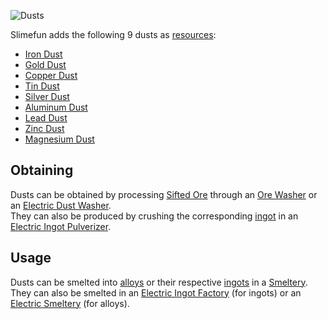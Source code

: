 ![Dusts](https://raw.githubusercontent.com/TheBusyBiscuit/Slimefun4-Wiki/master/images/item-dusts.gif)

Slimefun adds the following 9 dusts as [resources](https://github.com/TheBusyBiscuit/Slimefun4/wiki/Resources):
* [Iron Dust](https://github.com/TheBusyBiscuit/Slimefun4/wiki/Iron-Dust)
* [Gold Dust](https://github.com/TheBusyBiscuit/Slimefun4/wiki/Gold-Dust)
* [Copper Dust](https://github.com/TheBusyBiscuit/Slimefun4/wiki/Copper-Dust)
* [Tin Dust](https://github.com/TheBusyBiscuit/Slimefun4/wiki/Tin-Dust)
* [Silver Dust](https://github.com/TheBusyBiscuit/Slimefun4/wiki/Silver-Dust)
* [Aluminum Dust](https://github.com/TheBusyBiscuit/Slimefun4/wiki/Aluminum-Dust)
* [Lead Dust](https://github.com/TheBusyBiscuit/Slimefun4/wiki/Lead-Dust)
* [Zinc Dust](https://github.com/TheBusyBiscuit/Slimefun4/wiki/Zinc-Dust)
* [Magnesium Dust](https://github.com/TheBusyBiscuit/Slimefun4/wiki/Magnesium-Dust)

## Obtaining
Dusts can be obtained by processing [Sifted Ore](https://github.com/TheBusyBiscuit/Slimefun4/wiki/Sifted-Ore) through an [Ore Washer](https://github.com/TheBusyBiscuit/Slimefun4/wiki/Ore-Washer) or an [Electric Dust Washer](https://github.com/TheBusyBiscuit/Slimefun4/wiki/Electric-Dust-Washer).<br>
They can also be produced by crushing the corresponding [ingot](https://github.com/TheBusyBiscuit/Slimefun4/wiki/Ingots#Metals) in an [Electric Ingot Pulverizer](https://github.com/TheBusyBiscuit/Slimefun4/wiki/Electric-Ingot-Pulverizer).

## Usage
Dusts can be smelted into [alloys](https://github.com/TheBusyBiscuit/Slimefun4/wiki/Ingots#Alloys) or their respective [ingots](https://github.com/TheBusyBiscuit/Slimefun4/wiki/Ingots#Metals) in a [Smeltery](https://github.com/TheBusyBiscuit/Slimefun4/wiki/Smeltery).<br>
They can also be smelted in an [Electric Ingot Factory](https://github.com/TheBusyBiscuit/Slimefun4/wiki/Electric-Ingot-Factory) (for ingots) or an [Electric Smeltery](https://github.com/TheBusyBiscuit/Slimefun4/wiki/Electric-Smeltery) (for alloys).

